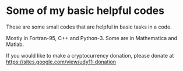 # Some of my basic helpful codes

These are some small codes that are helpful in basic tasks in a code.

Mostly in Fortran-95, C++ and Python-3. Some are in Mathematica and Matlab.

If you would like to make a cryptocurrency donation, please donate at https://sites.google.com/view/udy11-donation
